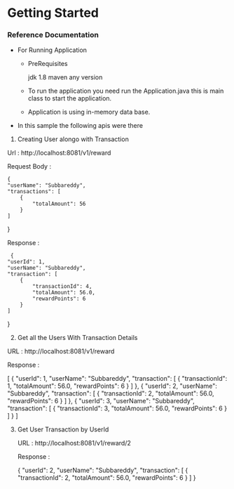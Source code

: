 # Getting Started

### Reference Documentation

* For Running Application 

    * PreRequisites 
       
       jdk 1.8
       maven any version
       
   * To run the application you need run the Application.java this is main class to start the application.
   
   * Application is using in-memory data base.

* In this sample the following apis were there

1)  Creating User alongo with Transaction

  Url :  http://localhost:8081/v1/reward

  Request Body : 

    {
    "userName": "Subbareddy",
    "transactions": [
        {
            "totalAmount": 56
        }
    ]
  }
  
  Response :   
  
     {
    "userId": 1,
    "userName": "Subbareddy",
    "transaction": [
        {
            "transactionId": 4,
            "totalAmount": 56.0,
            "rewardPoints": 6
        }
    ]
}

 2) Get all the Users With Transaction Details  
 
  URL : http://localhost:8081/v1/reward
  
  Response :
  
  [
    {
        "userId": 1,
        "userName": "Subbareddy",
        "transaction": [
            {
                "transactionId": 1,
                "totalAmount": 56.0,
                "rewardPoints": 6
            }
        ]
    },
    {
        "userId": 2,
        "userName": "Subbareddy",
        "transaction": [
            {
                "transactionId": 2,
                "totalAmount": 56.0,
                "rewardPoints": 6
            }
        ]
    },
    {
        "userId": 3,
        "userName": "Subbareddy",
        "transaction": [
            {
                "transactionId": 3,
                "totalAmount": 56.0,
                "rewardPoints": 6
            }
        ]
    }
]

3) Get User Transaction by UserId

   URL :  http://localhost:8081/v1/reward/2
   
   Response :
   
   {
    "userId": 2,
    "userName": "Subbareddy",
    "transaction": [
        {
            "transactionId": 2,
            "totalAmount": 56.0,
            "rewardPoints": 6
        }
    ]
}   
   
     


